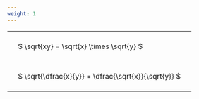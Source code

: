 ```yaml
---
weight: 1
---
```


<style type="text/css">
#T_46a80 th.col_heading {
  text-align: left;
  font-size: 1em;
}
#T_46a80 td {
  text-align: left;
  font-size: 1em;
  padding: 1.5em;
}
</style>
<table id="T_46a80">
  <thead>
  </thead>
  <tbody>
    <tr>
      <td id="T_46a80_row0_col0" class="data row0 col0" >$ \sqrt{xy} = \sqrt{x} \times \sqrt{y} $</td>
    </tr>
    <tr>
      <td id="T_46a80_row1_col0" class="data row1 col0" >$ \sqrt{\dfrac{x}{y}} = \dfrac{\sqrt{x}}{\sqrt{y}} $</td>
    </tr>
  </tbody>
</table>

